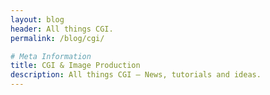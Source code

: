 ```yaml
---
layout: blog
header: All things CGI.
permalink: /blog/cgi/

# Meta Information
title: CGI & Image Production
description: All things CGI – News, tutorials and ideas.
---
```

